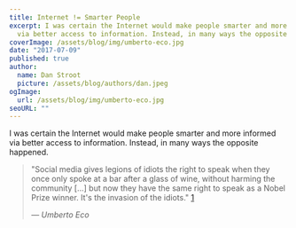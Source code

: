 ```yaml
---
title: Internet != Smarter People
excerpt: I was certain the Internet would make people smarter and more informed
  via better access to information. Instead, in many ways the opposite happened.
coverImage: /assets/blog/img/umberto-eco.jpg
date: "2017-07-09"
published: true
author:
  name: Dan Stroot
  picture: /assets/blog/authors/dan.jpeg
ogImage:
  url: /assets/blog/img/umberto-eco.jpg
seoURL: ""
---
```


I was certain the Internet would make people smarter and more informed via better access to information. Instead, in many ways the opposite happened. 

> "Social media gives legions of idiots the right to speak when they once only spoke at a bar after a glass of wine, without harming the community [...] but now they have the same right to speak as a Nobel Prize winner. It's the invasion of the idiots." [1][1]
>
><cite>&mdash; Umberto Eco</cite>

[1]: https://en.wikipedia.org/wiki/Umberto_Eco#Studies_on_media_culture  "Umberto Eco"
